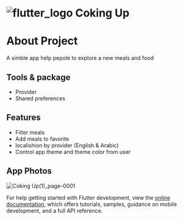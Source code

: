 # ![flutter_logo](https://user-images.githubusercontent.com/100343047/192093208-59b423e0-0afb-4895-a7d5-97b2a4638f92.png) Coking Up

# About Project

A simble app help pepole to explore a new meals and food

## Tools & package
- Provider
- Shared preferences

## Features
- Filter meals 
- Add meals to favorite
- localishion by provider (English & Arabic)
- Control app theme and theme color from user 

## App Photos

![Coking Up(1)_page-0001](https://user-images.githubusercontent.com/100343047/198028913-0bf6b388-4a37-43fb-a55a-c67cff0172af.jpg)

For help getting started with Flutter development, view the
[online documentation](https://docs.flutter.dev/), which offers tutorials,
samples, guidance on mobile development, and a full API reference.
